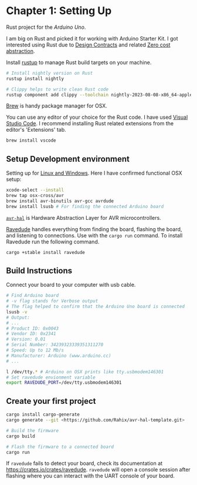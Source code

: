 # Chapter 1: Setting Up

Rust project for the _Arduino Uno_.

I am big on Rust and picked it for working with Arduino Starter Kit. I got interested using Rust due to [Design Contracts](https://docs.rust-embedded.org/book/static-guarantees/design-contracts.html) and related [Zero cost abstraction](https://docs.rust-embedded.org/book/static-guarantees/zero-cost-abstractions.html).

Install [rustup](https://rustup.rs/) to manage Rust
build targets on your machine.

```sh
# Install nightly version on Rust
rustup install nightly

# Clippy helps to write clean Rust code
rustup component add clippy --toolchain nightly-2023-08-08-x86_64-apple-darwin
```

[Brew](https://brew.sh/) is handy package manager for OSX.

You can use any editor of your choice for the Rust code. I have used [Visual Studio Code](https://code.visualstudio.com/). I recommend installing Rust related extensions from the editor's 'Extensions' tab.

```sh
brew install vscode
```

## Setup Development environment

Setting up for [Linux and Windows](https://blog.logrocket.com/complete-guide-running-rust-arduino/). Here I have confirmed functional OSX setup:

```sh
xcode-select --install
brew tap osx-cross/avr
brew install avr-binutils avr-gcc avrdude
brew install lsusb # For finding the connected Arduino board
```

[`avr-hal`](https://github.com/Rahix/avr-hal#readme) is Hardware Abstraction Layer for AVR microcontrollers.

[Ravedude](https://crates.io/crates/ravedude) handles everything from finding the board, flashing the board, and listening to connections. Use with the `cargo run` command. To install Ravedude run the following command.

```sh
cargo +stable install ravedude
```

## Build Instructions

Connect your board to your computer with usb cable.

```sh
# Find Arduino board
# -v flag stands for Verbose output
# The flag helped to confirm that the Arduino Uno board is connected
lsusb -v
# Output:
# ...
# Product ID: 0x0043
# Vendor ID: 0x2341
# Version: 0.01
# Serial Number: 34239323339351311270
# Speed: Up to 12 Mb/s
# Manufacturer: Arduino (www.arduino.cc)
# ...

l /dev/tty.* # Arduino on OSX prints like tty.usbmodem146301
# Set ravedude envionment variable
export RAVEDUDE_PORT=/dev/tty.usbmodem146301
```

## Create your first project

```sh
cargo install cargo-generate
cargo generate --git <https://github.com/Rahix/avr-hal-template.git>
```

```sh
# Build the firmware
cargo build

# Flash the firmware to a connected board
cargo run
```

If `ravedude` fails to detect your board, check its documentation at <https://crates.io/crates/ravedude>.
`ravedude` will open a console session after flashing where you can interact with the UART console of your board.
